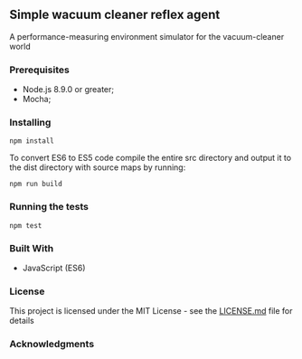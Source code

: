 ## Simple wacuum cleaner reflex agent
A performance-measuring environment simulator for the vacuum-cleaner world

### Prerequisites
 * Node.js 8.9.0 or greater;
 * Mocha;

### Installing
```
npm install
```
To convert ES6 to ES5 code compile the entire src directory and output it to the dist directory with source maps by running:
```
npm run build
```

### Running the tests
```
npm test
```

### Built With
* JavaScript (ES6)

### License
This project is licensed under the MIT License - see the [LICENSE.md](LICENSE.md) file for details

### Acknowledgments
